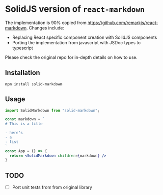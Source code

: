 # SolidJS version of `react-markdown`

The implementation is 90% copied from https://github.com/remarkjs/react-markdown.
Changes include:
- Replacing React specific component creation with SolidJS components
- Porting the implementation from javascript with JSDoc types to typescript

Please check the original repo for in-depth details on how to use.

## Installation
```
npm install solid-markdown
```

## Usage

```jsx
import SolidMarkdown from "solid-markdown";

const markdown = `
# This is a title

- here's
- a
- list
`
const App = () => {
  return <SolidMarkdown children={markdown} />
}
```

## TODO
- [ ] Port unit tests from from original library
